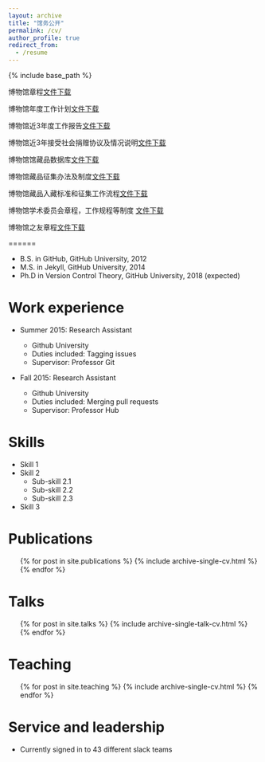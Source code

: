 ```yaml
---
layout: archive
title: "馆务公开"
permalink: /cv/
author_profile: true
redirect_from:
  - /resume
---
```



{% include base_path %}


博物馆章程[文件下载](https://luyiart.github.io/files/附件1015.docx)

博物馆年度工作计划[文件下载](https://luyiart.github.io/files/附件1022.docx)

博物馆近3年度工作报告[文件下载](https://luyiart.github.io/files/附件1024.docx)

博物馆近3年接受社会捐赠协议及情况说明[文件下载](https://luyiart.github.io/files/附件1040.docx)

博物馆馆藏品数据库[文件下载](https://luyiart.github.io/files/附件2001.docx)

博物馆藏品征集办法及制度[文件下载](https://luyiart.github.io/files/附件2005.docx)

博物馆藏品入藏标准和征集工作流程[文件下载](https://luyiart.github.io/files/附件2007.docx)

博物馆学术委员会章程，工作规程等制度 [文件下载](https://luyiart.github.io/files/附件2026.docx)

博物馆之友章程[文件下载](https://luyiart.github.io/files/附件3043.docx)



======
* B.S. in GitHub, GitHub University, 2012
* M.S. in Jekyll, GitHub University, 2014
* Ph.D in Version Control Theory, GitHub University, 2018 (expected)

Work experience
======
* Summer 2015: Research Assistant
  * Github University
  * Duties included: Tagging issues
  * Supervisor: Professor Git

* Fall 2015: Research Assistant
  * Github University
  * Duties included: Merging pull requests
  * Supervisor: Professor Hub

Skills
======
* Skill 1
* Skill 2
  * Sub-skill 2.1
  * Sub-skill 2.2
  * Sub-skill 2.3
* Skill 3

Publications
======
  <ul>{% for post in site.publications %}
    {% include archive-single-cv.html %}
  {% endfor %}</ul>

Talks
======
  <ul>{% for post in site.talks %}
    {% include archive-single-talk-cv.html %}
  {% endfor %}</ul>

Teaching
======
  <ul>{% for post in site.teaching %}
    {% include archive-single-cv.html %}
  {% endfor %}</ul>

Service and leadership
======
* Currently signed in to 43 different slack teams
